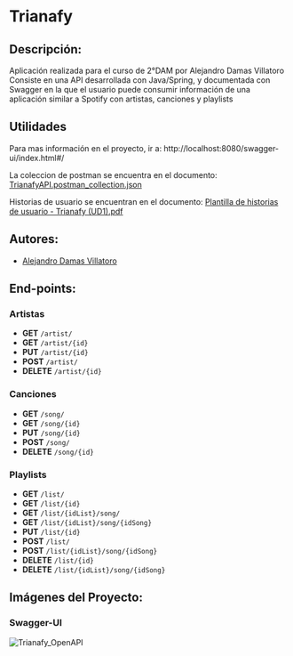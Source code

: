 # **Trianafy**
## Descripción:
Aplicación realizada para el curso de 2°DAM por Alejandro Damas Villatoro
Consiste en una API desarrollada con Java/Spring, y documentada con Swagger en la que el usuario puede consumir información de una aplicación similar a Spotify con artistas, canciones y playlists

## Utilidades
Para mas información en el proyecto, ir a:  http://localhost:8080/swagger-ui/index.html#/

La coleccion de postman se encuentra en el documento: [TrianafyAPI.postman_collection.json](https://github.com/SirMowglo/trianafy/blob/8cb0f58333986feb9bb6d2f2f7f273c94de7c565/TrianafyAPI.postman_collection.json)

Historias de usuario se encuentran en el documento: [Plantilla de historias de usuario - Trianafy (UD1).pdf](https://github.com/SirMowglo/trianafy/blob/8cb0f58333986feb9bb6d2f2f7f273c94de7c565/Plantilla%20de%20historias%20de%20usuario%20-%20Trianafy%20(UD1).pdf)
## Autores:
 - [Alejandro Damas Villatoro](https://github.com/SirMowglo)
## End-points:
### Artistas
- **GET**       ```/artist/```
 - **GET**      ```/artist/{id}```
 - **PUT**      ```/artist/{id}```
 - **POST**     ```/artist/```
 - **DELETE**   ```/artist/{id}```
### Canciones
- **GET**       ```/song/```
 - **GET**      ```/song/{id}```
 - **PUT**      ```/song/{id}```
 - **POST**     ```/song/```
 - **DELETE**   ```/song/{id}```
### Playlists
- **GET**       ```/list/```
 - **GET**      ```/list/{id}```
 -  **GET**     ```/list/{idList}/song/```
 - **GET**      ```/list/{idList}/song/{idSong}```
 - **PUT**      ```/list/{id}```
 - **POST**    ```/list/```
 - **POST**     ```/list/{idList}/song/{idSong}```
 - **DELETE**   ```/list/{id}```
 - **DELETE**   ```/list/{idList}/song/{idSong}```
## Imágenes del Proyecto:
### Swagger-UI
![Trianafy_OpenAPI](https://user-images.githubusercontent.com/96171740/204174686-e171a4de-3c7d-44e9-9e2d-8727d98e3ca0.png)
